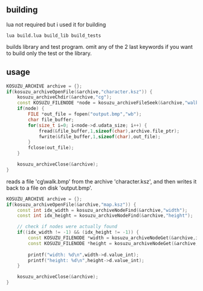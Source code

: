 ## building
lua not required but i used it for building

	lua build.lua build_lib build_tests

builds library and test program. omit any of the 2 last keywords if you want
to build only the test or the library.

## usage
```c++
KOSUZU_ARCHIVE archive = {};
if(kosuzu_archiveOpenFile(&archive,"character.ksz")) {
	kosuzu_archiveChdir(&archive,"cg");
	const KOSUZU_FILENODE *node = kosuzu_archiveFileSeek(&archive,"walk.bmp");
	if(node) {
		FILE *out_file = fopen("output.bmp","wb");
		char file_buffer;
		for(size_t i=0; i<node->d.udata_size; i++) {
			fread(&file_buffer,1,sizeof(char),archive.file_ptr);
			fwrite(&file_buffer,1,sizeof(char),out_file);
		}
		fclose(out_file);
	}

	kosuzu_archiveClose(&archive);
}
```

reads a file 'cg\walk.bmp' from the archive 'character.ksz', and then writes
it back to a file on disk 'output.bmp'.

```c++
KOSUZU_ARCHIVE archive = {};
if(kosuzu_archiveOpenFile(&archive,"map.ksz")) {
	const int idx_width = kosuzu_archiveNodeFind(&archive,"width");
	const int idx_height = kosuzu_archiveNodeFind(&archive,"height");

	// check if nodes were actually found
	if((idx_width != -1) && (idx_height != -1)) {
		const KOSUZU_FILENODE *width = kosuzu_archiveNodeGet(&archive,idx_width);
		const KOSUZU_FILENODE *height = kosuzu_archiveNodeGet(&archive,idx_height);
		
		printf("width: %d\n",width->d.value_int);
		printf("height: %d\n",height->d.value_int);
	}

	kosuzu_archiveClose(&archive);
}
```


